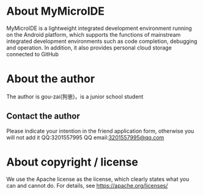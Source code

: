 # About MyMicroIDE
MyMicroIDE is a lightweight integrated development environment running on the Android platform, which supports the functions of mainstream integrated development environments such as code completion, debugging and operation. In addition, it also provides personal cloud storage connected to GitHub
# About the author
The author is gou-zai(狗崽)，is a junior school student
## Contact the author
Please indicate your intention in the friend application form, otherwise you will not add it
QQ:3201557995
QQ email:3201557995@qq.com
# About copyright / license
We use the Apache license as the license, which clearly states what you can and cannot do. For details, see https://apache.org/licenses/
